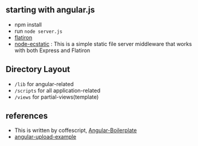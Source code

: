 ## starting with angular.js

* npm install
* run `node server.js` 
* [flatiron](http://flatironjs.org/)
* [node-ecstatic](https://github.com/jesusabdullah/node-ecstatic) : This is a simple static file server middleware that works with both Express and Flatiron


## Directory Layout
* `/lib` for angular-related 
* `/scripts` for all application-related
* `/views` for partial-views(template)


## references 
* This is written by coffescript, [Angular-Boilerplate](https://github.com/goldnead/Angular-Boilerplate)
* [angular-upload-example](https://github.com/twilson63/angular-upload-example)